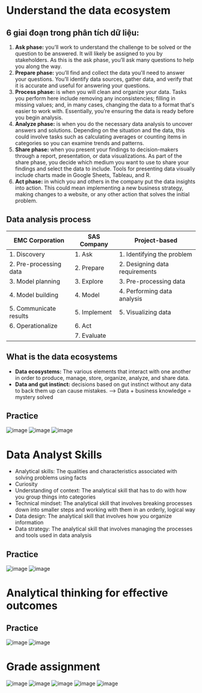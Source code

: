 # Understand the data ecosystem

## 6 giai đoạn trong phân tích dữ liệu:
1. **Ask phase:** you’ll work to understand the challenge to be solved or the question to be  answered. It will likely be assigned to you by stakeholders. As this is the ask phase, you’ll ask many questions to help you along the way.
2. **Prepare phase:** you’ll find and collect the data you'll need to answer your questions. You’ll identify data sources, gather data, and verify that it is accurate and useful for answering your questions.
3. **Process phase:** is when you will clean and organize your data. Tasks you perform here include removing any inconsistencies; filling in missing values; and, in many cases, changing the data to a format that's easier to work with. Essentially, you’re ensuring the data is ready before you begin analysis.
4. **Analyze phase:** is when you do the necessary data analysis to uncover answers and solutions. Depending on the situation and the data, this could involve tasks such as calculating averages or counting items in categories so you can examine trends and patterns.
5. **Share phase:** when you present your findings to decision-makers through a report, presentation, or data visualizations. As part of the share phase, you decide which medium you want to use to share your findings and select the data to include. Tools for presenting data visually include charts made in Google Sheets, Tableau, and R. 
6. **Act phase:** in which you and others in the company put the data insights into action. This could mean implementing a new business strategy, making changes to a website, or any other action that solves the initial problem.

## Data analysis process

| EMC Corporation                | SAS Company                        | Project-based                           |
|---------------------------------|------------------------------------|-----------------------------------------|
| 1. Discovery                   | 1. Ask                            | 1. Identifying the problem             |
| 2. Pre-processing data         | 2. Prepare                        | 2. Designing data requirements         |
| 3. Model planning              | 3. Explore                        | 3. Pre-processing data                 |
| 4. Model building              | 4. Model                          | 4. Performing data analysis            |
| 5. Communicate results         | 5. Implement                      | 5. Visualizing data                    |
| 6. Operationalize              | 6. Act                            |                                         |
|                                 | 7. Evaluate                       |                                         |

## What is the data ecosystems

- **Data ecosystems:** The various elements that interact with one another in order to produce, manage, store, organize, analyze, and share data.
- **Data and gut instinct:** decisions based on gut instinct without any data to back them up can cause mistakes.
  --> Data + business knowledge = mystery solved

## Practice
![image](https://github.com/user-attachments/assets/422f0462-e382-4bbe-9703-9003fe2d24f9)
![image](https://github.com/user-attachments/assets/7a6f65e8-5461-4d0b-a200-83e1ea2b0106)
![image](https://github.com/user-attachments/assets/db4d6d0f-ee58-4a9f-b149-0e007f442266)

# Data Analyst Skills
- Analytical skills: The qualities and characteristics associated with solving problems using facts
- Curiosity
- Understanding of context: The analytical skill that has to do with how you group things into categories
- Technical mindset: The analytical skill that involves breaking processes down into smaller steps and working with them in an orderly, logical way
- Data design: The analytical skill that involves how you organize information
- Data strategy: The analytical skill that involves managing the processes and tools used in data analysis

## Practice
![image](https://github.com/user-attachments/assets/b9ba8e18-70ce-40ba-bb4b-b702aba8e3a9)
![image](https://github.com/user-attachments/assets/c573f9db-7e81-4bd6-9e2d-1bfac5bb3b6e)


# Analytical thinking for effective outcomes
## Practice
![image](https://github.com/user-attachments/assets/a4760484-bef0-4892-802f-0a000088a20c)
![image](https://github.com/user-attachments/assets/1804e414-1995-460d-bd95-488dd93cb4b4)


# Grade assignment
![image](https://github.com/user-attachments/assets/faed6f14-6c4d-457a-ab01-e5ae4fc2a324)
![image](https://github.com/user-attachments/assets/85584108-e865-42e2-bcdd-ab23a96f4517)
![image](https://github.com/user-attachments/assets/3e760eb7-d28f-43fb-ab50-3dc4471d2c6b)
![image](https://github.com/user-attachments/assets/27d4b778-11a5-4044-a5cb-0e1a7dfad6c8)
![image](https://github.com/user-attachments/assets/3fbab635-4710-43c4-8078-2409623422ad)





